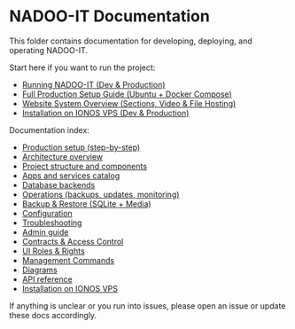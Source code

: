 # NADOO-IT Documentation

This folder contains documentation for developing, deploying, and operating NADOO-IT.

Start here if you want to run the project:
- [Running NADOO-IT (Dev & Production)](running.md)
- [Full Production Setup Guide (Ubuntu + Docker Compose)](production-setup.md)
- [Website System Overview (Sections, Video & File Hosting)](website-system.md)
- [Installation on IONOS VPS (Dev & Production)](installation-ionos-vps.md)

Documentation index:
- [Production setup (step-by-step)](production-setup.md)
- [Architecture overview](architecture.md)
- [Project structure and components](project-structure.md)
- [Apps and services catalog](apps-and-services.md)
- [Database backends](database.md)
- [Operations (backups, updates, monitoring)](operations.md)
- [Backup & Restore (SQLite + Media)](ops-backup-restore.md)
- [Configuration](configuration.md)
- [Troubleshooting](troubleshooting.md)
- [Admin guide](admin.md)
- [Contracts & Access Control](contracts-and-access-control.md)
- [UI Roles & Rights](ui-roles-and-rights.md)
- [Management Commands](management-commands.md)
- [Diagrams](diagrams.md)
- [API reference](api.md)
- [Installation on IONOS VPS](installation-ionos-vps.md)

If anything is unclear or you run into issues, please open an issue or update these docs accordingly.
